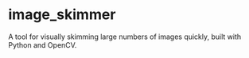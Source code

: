 # image_skimmer
A tool for visually skimming large numbers of images quickly, built with Python and OpenCV.
